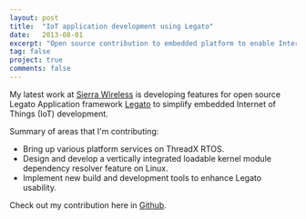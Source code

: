 ```yaml
---
layout: post
title:  "IoT application development using Legato"
date:   2013-08-01
excerpt: "Open source contribution to embedded platform to enable Internet of Things (IoT) application."
tag: false 
project: true
comments: false
---
```


My latest work at [Sierra Wireless](https://www.sierrawireless.com/) is developing features for open source Legato Application framework [Legato](http://legato.io) to simplify embedded Internet of Things (IoT) development.

Summary of areas that I'm contributing:
- Bring up various platform services on ThreadX RTOS.
- Design and develop a vertically integrated loadable kernel module dependency resolver feature on Linux.
- Implement new build and development tools to enhance Legato usability.

Check out my contribution here in [Github](https://github.com/legatoproject/legato-af/commits?author=shristi-pradhan).
